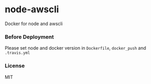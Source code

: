 # node-awscli

Docker for node and awscli

### Before Deployment
Please set node and docker version in `Dockerfile`, `docker_push` and `.travis.yml`

### License
MIT
